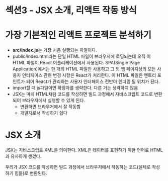 # 섹션3 - JSX 소개, 리액트 작동 방식

# 가장 기본적인 리액트 프로젝트 분석하기

- **src/index.js**는 가장 처음 실행되는 파일이다.
- public/index.html라는 단일 HTML 파일이 브라우저에 로딩되는데 오직 이 HTML 파일이 React 어플리케이션에서 사용된다. SPA(Single Page Application)에서는 한 개의 HTML 파일만 사용하고 그 외 웹 페이지상의 모든 사용자 인터페이스 관련 변경 사항은 React가 처리한다. 이 HTML 파일은 엔트리 포인트가 되어 React가 관리하는 사용자 인터페이스 전반이 렌더링 될 위치가 된다.
- import할 때 js파일이면 확장자를 생략한다. 다른 거는 생략하지 않음
- JSX는 마치 HTML처럼 코드를 작성하면 빌드 과정에서 자바스크립트 코드로 변환되어 브라우저에서 실행할 수 있게 된다.
    - 변환하면 브라우저에서 잘 작동함
    - 개발자로서 작성하기 쉽다

# JSX 소개

JSX는 자바스크립트 XML을 의미한다. XML은 데이터를 표현하기 위한 언어로 HTML과 유사하게 생겼다. 

우리가 JSX 코드를 작성하면 빌드 과정에서 브라우저에서 작동하는 코드(실제로 작성하기 힘듦)로 변환된다.